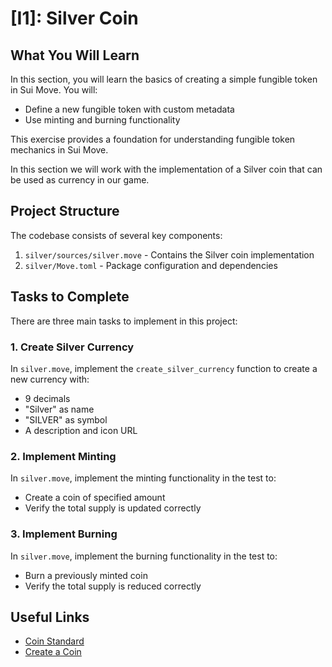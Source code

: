 # [I1]: Silver Coin

## What You Will Learn

In this section, you will learn the basics of creating a simple fungible token in Sui Move. You will:

- Define a new fungible token with custom metadata
- Use minting and burning functionality

This exercise provides a foundation for understanding fungible token mechanics in Sui Move.

In this section we will work with the implementation of a Silver coin that can be used as currency in our game.

## Project Structure

The codebase consists of several key components:

1. `silver/sources/silver.move` - Contains the Silver coin implementation
2. `silver/Move.toml` - Package configuration and dependencies

## Tasks to Complete

There are three main tasks to implement in this project:

### 1. Create Silver Currency
In `silver.move`, implement the `create_silver_currency` function to create a new currency with:
- 9 decimals
- "Silver" as name
- "SILVER" as symbol
- A description and icon URL

### 2. Implement Minting
In `silver.move`, implement the minting functionality in the test to:
- Create a coin of specified amount
- Verify the total supply is updated correctly

### 3. Implement Burning
In `silver.move`, implement the burning functionality in the test to:
- Burn a previously minted coin
- Verify the total supply is reduced correctly

## Useful Links

- [Coin Standard](https://docs.sui.io/standards/coin)
- [Create a Coin](https://docs.sui.io/guides/developer/coin)